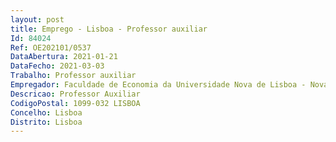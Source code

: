 ```yaml
--- 
layout: post
title: Emprego - Lisboa - Professor auxiliar
Id: 84024
Ref: OE202101/0537
DataAbertura: 2021-01-21
DataFecho: 2021-03-03
Trabalho: Professor auxiliar
Empregador: Faculdade de Economia da Universidade Nova de Lisboa - Nova School of Business and Economics
Descricao: Professor Auxiliar
CodigoPostal: 1099-032 LISBOA
Concelho: Lisboa
Distrito: Lisboa
--- 
```

